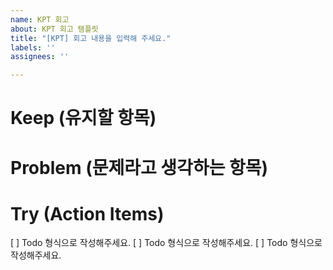```yaml
---
name: KPT 회고
about: KPT 회고 템플릿
title: "[KPT] 회고 내용을 입력해 주세요."
labels: ''
assignees: ''

---
```


# Keep (유지할 항목)

# Problem (문제라고 생각하는 항목)

# Try (Action Items)
 [ ] Todo 형식으로 작성해주세요.
 [ ]  Todo 형식으로 작성해주세요.
 [ ]  Todo 형식으로 작성해주세요.
